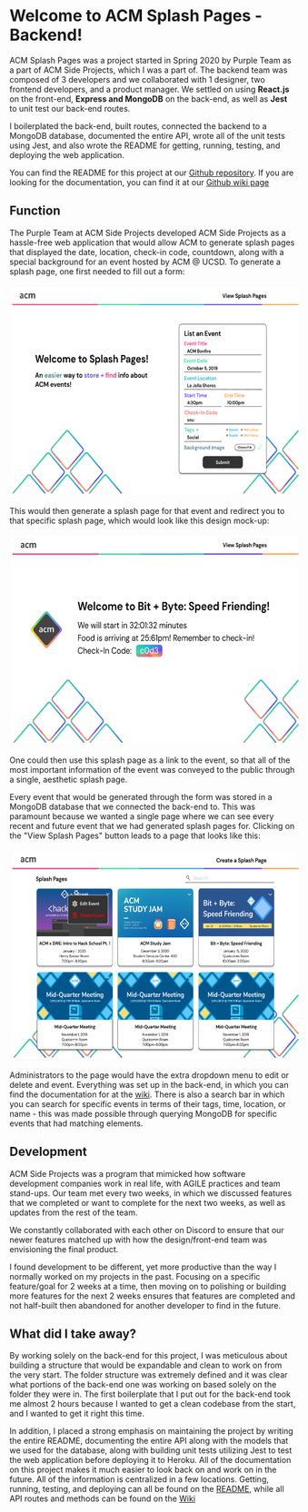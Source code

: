 # Welcome to ACM Splash Pages - Backend!
ACM Splash Pages was a project started in Spring 2020 by Purple Team as a part of ACM Side Projects, which I was a part of. The backend team was composed of 3 developers and we collaborated with 1 designer, two frontend developers, and a product manager. We settled on using **React.js** on the front-end, **Express and MongoDB** on the back-end, as well as **Jest** to unit test our back-end routes.



I boilerplated the back-end, built routes, connected the backend to a MongoDB database, documented the entire API, wrote all of the unit tests using Jest, and also wrote the README for getting, running, testing, and deploying the web application.

You can find the README for this project at our [Github repository](https://github.com/brilam8/purple-team-backend).
If you are looking for the documentation, you can find it at our [Github wiki page](https://github.com/brilam8/purple-team-backend/wiki)

## Function 
The Purple Team at ACM Side Projects developed ACM Side Projects as a hassle-free web application that would allow ACM to generate splash pages that displayed the date, location, check-in code, countdown, along with a special background for an event hosted by ACM @ UCSD. To generate a splash page, one first needed to fill out a form:

<p align="center" >
    <img style="padding:5px" width="599" height="364" src="assets/createSplashes.png" alt="createSplash">
</p>

This would then generate a splash page for that event and redirect you to that specific splash page, which would look like this design mock-up:
<p align="center" >
    <img style="padding:5px" width="599" height="364" src="assets/splashPage.png" alt="splashPage">
</p>
One could then use this splash page as a link to the event, so that all of the most important information of the event was conveyed to the public through a single, aesthetic splash page.

Every event that would be generated through the form was stored in a MongoDB database that we connected the back-end to. This was paramount because we wanted a single page where we can see every recent and future event that we had generated splash pages for. Clicking on the "View Splash Pages" button leads to a page that looks like this: 
<p align="center" >
    <img style="padding:5px" width="599" height="364" src="assets/viewSplashes.png" alt="viewSplash">
</p>

Administrators to the page would have the extra dropdown menu to edit or delete and event. Everything was set up in the back-end, in which you can find the documentation for at the [wiki](https://github.com/brilam8/purple-team-backend/wiki). There is also a search bar in which you can search for specific events in terms of their tags, time, location, or name - this was made possible through querying MongoDB for specific events that had matching elements.

## Development
ACM Side Projects was a program that mimicked how software development companies work in real life, with AGILE practices and team stand-ups. Our team met every two weeks, in which we discussed features that we completed or want to complete for the next two weeks, as well as updates from the rest of the team. 

We constantly collaborated with each other on Discord to ensure that our newer features matched up with how the design/front-end team was envisioning the final product.

I found development to be different, yet more productive than the way I normally worked on my projects in the past. Focusing on a specific feature/goal for 2 weeks at a time, then moving on to polishing or building more features for the next 2 weeks ensures that features are completed and not half-built then abandoned for another developer to find in the future.

## What did I take away?
By working solely on the back-end for this project, I was meticulous about building a structure that would be expandable and clean to work on from the very start. The folder structure was extremely defined and it was clear what portions of the back-end one was working on based solely on the folder they were in. The first boilerplate that I put out for the back-end took me almost 2 hours because I wanted to get a clean codebase from the start, and I wanted to get it right this time.

In addition, I placed a strong emphasis on maintaining the project by writing the entire README, documenting the entire API along with the models that we used for the database, along with building unit tests utilizing Jest to test the web application before deploying it to Heroku. All of the documentation on this project makes it much easier to look back on and work on in the future. All of the information is centralized in a few locations. Getting, running, testing, and deploying can all be found on the [README](https://github.com/brilam8/purple-team-backend), while all API routes and methods can be found on the [Wiki](https://github.com/brilam8/purple-team-backend/wiki)